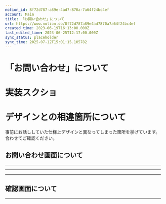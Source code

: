 ```yaml
---
notion_id: 8f72d787-a89e-4ad7-870a-7a64f24bc4ef
account: Main
title: 「お問い合わせ」について
url: https://www.notion.so/8f72d787a89e4ad7870a7a64f24bc4ef
created_time: 2023-06-19T16:13:00.000Z
last_edited_time: 2023-06-25T12:17:00.000Z
sync_status: placeholder
sync_time: 2025-07-12T15:01:15.105782
---
```

# 「お問い合わせ」について

# 実装スクショ
# デザインとの相違箇所について
事前にお話ししていた仕様上デザインと異なってしまった箇所を挙げています。
合わせてご確認ください。
## お問い合わせ画面について
---
---
---
## 確認画面について
---